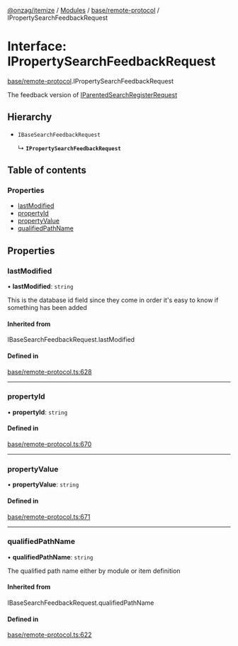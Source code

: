 [@onzag/itemize](../README.md) / [Modules](../modules.md) / [base/remote-protocol](../modules/base_remote_protocol.md) / IPropertySearchFeedbackRequest

# Interface: IPropertySearchFeedbackRequest

[base/remote-protocol](../modules/base_remote_protocol.md).IPropertySearchFeedbackRequest

The feedback version of [IParentedSearchRegisterRequest](base_remote_protocol.IParentedSearchRegisterRequest.md)

## Hierarchy

- `IBaseSearchFeedbackRequest`

  ↳ **`IPropertySearchFeedbackRequest`**

## Table of contents

### Properties

- [lastModified](base_remote_protocol.IPropertySearchFeedbackRequest.md#lastmodified)
- [propertyId](base_remote_protocol.IPropertySearchFeedbackRequest.md#propertyid)
- [propertyValue](base_remote_protocol.IPropertySearchFeedbackRequest.md#propertyvalue)
- [qualifiedPathName](base_remote_protocol.IPropertySearchFeedbackRequest.md#qualifiedpathname)

## Properties

### lastModified

• **lastModified**: `string`

This is the database id field
since they come in order it's easy to know if
something has been added

#### Inherited from

IBaseSearchFeedbackRequest.lastModified

#### Defined in

[base/remote-protocol.ts:628](https://github.com/onzag/itemize/blob/a24376ed/base/remote-protocol.ts#L628)

___

### propertyId

• **propertyId**: `string`

#### Defined in

[base/remote-protocol.ts:670](https://github.com/onzag/itemize/blob/a24376ed/base/remote-protocol.ts#L670)

___

### propertyValue

• **propertyValue**: `string`

#### Defined in

[base/remote-protocol.ts:671](https://github.com/onzag/itemize/blob/a24376ed/base/remote-protocol.ts#L671)

___

### qualifiedPathName

• **qualifiedPathName**: `string`

The qualified path name either by module
or item definition

#### Inherited from

IBaseSearchFeedbackRequest.qualifiedPathName

#### Defined in

[base/remote-protocol.ts:622](https://github.com/onzag/itemize/blob/a24376ed/base/remote-protocol.ts#L622)
